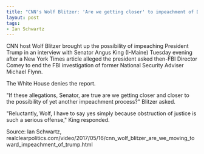 ```yaml
---
title: "CNN's Wolf Blitzer: 'Are we getting closer' to impeachment of Donald Trump?"
layout: post
tags:
- Ian Schwartz
---
```


CNN host Wolf Blitzer brought up the possibility of impeaching President Trump in an interview with Senator Angus King (I-Maine) Tuesday evening after a New York Times article alleged the president asked then-FBI Director Comey to end the FBI investigation of former National Security Adviser Michael Flynn.

The White House denies the report.

"If these allegations, Senator, are true are we getting closer and closer to the possibility of yet another impeachment process?" Blitzer asked.

"Reluctantly, Wolf, I have to say yes simply because obstruction of justice is such a serious offense," King responded.

Source: Ian Schwartz, realclearpolitics.com/video/2017/05/16/cnn\_wolf\_blitzer\_are\_we\_moving\_toward\_impeachment\_of\_trump.html
